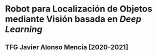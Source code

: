# Robot para Localización de Objetos mediante Visión basada en _Deep Learning_
## TFG Javier Alonso Mencia [2020-2021]
